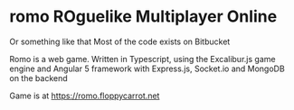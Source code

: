 # romo ROguelike Multiplayer Online

Or something like that
Most of the code exists on Bitbucket

Romo is a web game. Written in Typescript, using the Excalibur.js game engine and Angular 5 framework with Express.js, Socket.io and MongoDB on the backend

Game is at https://romo.floppycarrot.net
